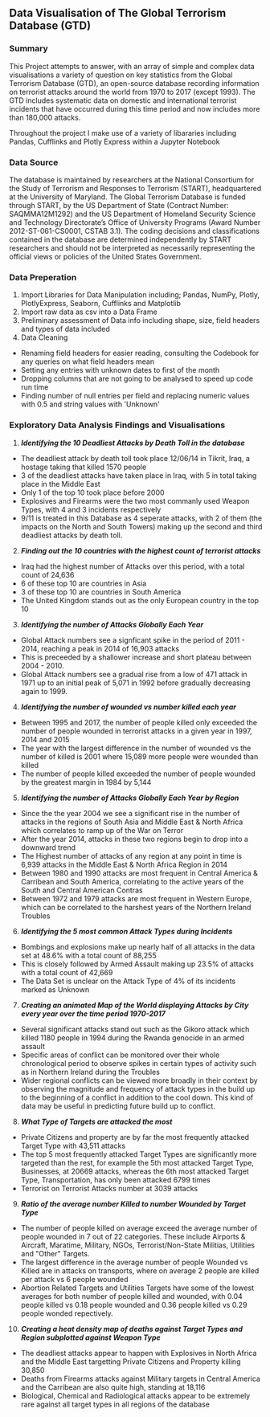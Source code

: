## **Data Visualisation of The Global Terrorism Database (GTD)**

### **Summary**
This Project attempts to answer, with an array of simple and complex data visualisations a variety of question on key statistics from the Global Terrorism Database (GTD), an open-source database recording information on terrorist attacks around the world from 1970 to 2017 (except 1993). The GTD includes systematic data on domestic and international terrorist incidents that have occurred during this time period and now includes more than 180,000 attacks.

Throughout the project I make use of a variety of libararies including Pandas, Cufflinks and Plotly Express within a Jupyter Notebook

### **Data Source**
The database is maintained by researchers at the National Consortium for the Study of Terrorism and Responses to Terrorism (START), headquartered at the University of Maryland. The Global Terrorism Database is funded through START, by the US Department of State (Contract Number: SAQMMA12M1292) and the US Department of Homeland Security Science and Technology Directorate’s Office of University Programs (Award Number 2012-ST-061-CS0001, CSTAB 3.1). The coding decisions and classifications contained in the database are determined independently by START researchers and should not be interpreted as necessarily representing the official views or policies of the United States Government.


### **Data Preperation**

1. Import Libraries for Data Manipulation including; Pandas, NumPy, Plotly, PlotlyExpress, Seaborn, Cufflinks and Matplotlib
2. Import raw data as csv into a Data Frame
3. Preliminary assessment of Data info including shape, size, field headers and types of data included
4. Data Cleaning
  - Renaming field headers for easier reading, consulting the Codebook for any queries on what field headers mean
  - Setting any entries with unknown dates to first of the month
  - Dropping columns that are not going to be analysed to speed up code run time
  - Finding number of null entries per field and replacing numeric values with 0.5 and string values with 'Unknown'

### **Exploratory Data Analysis Findings and Visualisations**
1. ***Identifying the 10 Deadliest Attacks by Death Toll in the database***
- The deadliest attack by death toll took place 12/06/14 in Tikrit, Iraq, a hostage taking that killed 1570 people
- 3 of the deadliest attacks have taken place in Iraq, with 5 in total taking place in the Middle East
- Only 1 of the top 10 took place before 2000
- Explosives and Firearms were the two most commanly used Weapon Types, with 4 and 3 incidents respectively
- 9/11 is treated in this Database as 4 seperate attacks, with 2 of them (the impacts on the North and South Towers) making up the second and third deadliest attacks by death toll. 
2. ***Finding out the 10 countries with the highest count of terrorist attacks***
- Iraq had the highest number of Attacks over this period, with a total count of 24,636
- 6 of these top 10 are countries in Asia
- 3 of these top 10 are countries in South America
- The United Kingdom stands out as the only European country in the top 10
3. ***Identifying the number of Attacks Globally Each Year***
- Global Attack numbers see a signficant spike in the period of 2011 - 2014, reaching a peak in 2014 of 16,903 attacks
- This is preceeded by a shallower increase and short plateau between 2004 - 2010. 
- Global Attack numbers see a gradual rise from a low of 471 attack in 1971 up to an initial peak of 5,071 in 1992 before gradually decreasing again to 1999.
4. ***Identifying the number of wounded vs number killed each year***
- Between 1995 and 2017, the number of people killed only exceeded the number of people wounded in terrorist attacks in a given year in 1997, 2014 and 2015
- The year with the largest difference in the number of wounded vs the number of killed is 2001 where 15,089 more people were wounded than killed
- The number of people killed exceeded the number of people wounded by the greatest margin in 1984 by 5,144
5. ***Identifying the number of Attacks Globally Each Year by Region***
- Since the the year 2004 we see a significant rise in the number of attacks in the regions of South Asia and Middle East & North Africa which correlates to ramp up of the War on Terror
- After the year 2014, attacks in these two regions begin to drop into a downward trend
- The Highest number of attacks of any region at any point in time is 6,939 attacks in the Middle East & North Africa Region in 2014
- Between 1980 and 1990 attacks are most frequent in Central America & Carribean and South America, correlating to the active years of the South and Central American Contras
- Between 1972 and 1979 attacks are most frequent in Western Europe, which can be correlated to the harshest years of the Northern Ireland Troubles
6. ***Identifying the 5 most common Attack Types during Incidents***
- Bombings and explosions make up nearly half of all attacks in the data set at 48.6% with a total count of 88,255
- This is closely followed by Armed Assault making up 23.5% of attacks with a total count of 42,669
- The Data Set is unclear on the Attack Type of 4% of its incidents marked as Unknown
7. ***Creating an animated Map of the World displaying Attacks by City every year over the time period 1970-2017***
- Several significant attacks stand out such as the Gikoro attack which killed 1180 people in 1994 during the Rwanda genocide in an armed assault
- Specific areas of conflict can be monitored over their whole chronological period to observe spikes in certain types of activity such as in Northern Ireland during the Troubles
- Wider regional conflicts can be viewed more broadly in their context by observing the magnitude and frequency of attack types in the build up to the beginning of a conflict in addition to the cool down. This kind of data may be useful in predicting future build up to conflict.
8. ***What Type of Targets are attacked the most***
- Private Citizens and property are by far the most frequently attacked Target Type with 43,511 attacks
- The top 5 most frequently attacked Target Types are significantly more targeted than the rest, for example the 5th most attacked Target Type, Businesses, at 20669 attacks, whereas the 6th most attacked Target Type, Transportation, has only been attacked 6799 times
- Terrorist on Terrorist Attacks number at 3039 attacks
9. ***Ratio of the average number Killed to number Wounded by Target Type***
- The number of people killed on average exceed the average number of people wounded in 7 out of 22 categories. These include Airports & Aircraft, Maratime, Military, NGOs, Terrorist/Non-State Militias, Utilities and "Other" Targets.
- The largest difference in the average number of people Wounded vs Killed are in attacks on transports, where on average 2 people are killed per attack vs 6 people wounded
- Abortion Related Targets and Utilities Targets have some of the lowest averages for both number of people killed and wounded, with 0.04 people killed vs 0.18 people wounded and 0.36 people killed vs 0.29 people wonded repectively.
10. ***Creating a heat density map of deaths against Target Types and Region subplotted against Weapon Type***
- The deadliest attacks appear to happen with Explosives in North Africa and the Middle East targetting Private Citizens and Property killing 30,850
- Deaths from Firearms attacks against Military targets in Central America and the Carribean are also quite high, standing at 18,116
- Biological, Chemical and Radiological attacks appear to be extremely rare against all target types in all regions of the database 

